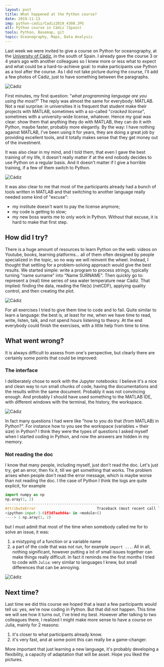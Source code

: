 ```yaml
---
layout: post
title: What happened at the Python course?
date: 2019-11-13
img: python-cadiz/Cadiz2019_4308.JPG
alt: Python course in Cádiz (Spain)
tools: Python, Basemap, git
topic: Oceanography, Maps, Data Analysis
---
```


Last week we were invited to give a course on Python for oceanography, at the [University of Cádiz](), in the south of Spain. I already gave the course 3 or 4 years ago with another colleagues so I knew more or less what to expect and what could be a hard-to-achieve goal: to make participants use Python as a tool after the course. As I did not take picture during the course, I'll add a few photos of Cádiz, just to have something between the paragraphs.

<img src="{{ site.url }}/figures/blog/python-cadiz/Cadiz2019_4289.JPG" class="img-responsive" alt="Cádiz">

First minutes, my first question: "*what programming language are you using the most?*"
The reply was almost the same for everybody: MATLAB. Not a real surprise: in universities it is frequent that student make their projects with MATLAB, sometimes with a so-called "*cracked license*", sometimes with a university-wide license, whatever. Hence my goal was clear: show them that anything they do with MATLAB, they can do it with Python, maybe faster, probably more elegantly. By the way: I have nothing against MATLAB, I've been using it for years, they are doing a great job by providing excellent tools, and it totally makes sense that they get money out of the investment.

It was also clear in my mind, and I told them, that even I gave the best training of my life, it doesn't really matter if at the end nobody decides to use Python on a regular basis. And it doesn't matter if I give a horrible training, if a few of them switch to Python.

<img src="{{ site.url }}/figures/blog/python-cadiz/Cadiz2019_4309.JPG" class="img-responsive" alt="Cádiz">

It was also clear to me that most of the participants already had a bunch of tools written in MATLAB and that switching to another language really needed some kind of "excuse":
- my institute doesn't want to pay the license anymore;
- my code is getting to slow;
- my new boss wants me to only work in Python.
Without that excuse, it is hard to make that first step.

## How did I try?

There is a huge amount of resources to learn Python on the web: videos on Youtube, books, learning platforms... all of them often designed by people specialized in the topic, so no way we will reinvent the wheel. Instead, I thought that settling for a problem-solving approach would give the best results. We started simple: write a program to process strings, typically turning "name surname" into "Name SURNAME". Then quickly go to: represent a (real) time series of sea water temperature near Cádiz. That implied: finding the data, reading the file(s) (netCDF), applying quality control, and then creating the plot.

<img src="{{ site.url }}/figures/blog/python-cadiz/Cadiz2019_4315.JPG" class="img-responsive" alt="Cádiz">

For all exercises I tried to give them time to code and to fail. Quite similar to learn a language: the best is, at least for me, when we have time to read, write, listen, talk, and not spend hours listening to theory. At the end everybody could finish the exercises, with a little help from time to time.

## What went wrong?

It is always difficult to assess from one's perspective, but clearly there are certainly some points that could be improved:

### The interface
I deliberately chose to work with the Jupyter notebooks: I believe it's a nice and clean way to run small chunks of code, having the documentations and the results within the same document. Probably it was not convincing enough. And probably I should have used something to the MATLAB IDE, with different windows with the terminal, the history, the workspace.

<img src="{{ site.url }}/figures/blog/python-cadiz/Cadiz2019_4360.JPG" class="img-responsive" alt="Cádiz">

In fact many questions I had were like "how to you do that (from MATLAB) in Python?". For instance how to you see the workspace (variables + their size) in Python? I think they were the types of questions I asked myself when I started coding in Python, and now the answers are hidden in my memory.

### Not reading the doc

I know that many people, including myself, just don't read the doc. Let's just try, get an error, then fix it, till we get something that works. The problem arises when people don't read the error message, which is maybe worse than not reading the doc. I the case of Python I think the logs are quite explicit, for example

```python
import numpy as np
np.aray(1, 2)
---------------------------------------------------------------------------
AttributeError                            Traceback (most recent call last)
<ipython-input-3-01f3d7aa9d4a> in <module>()
----> 1 np.aray(1, 2)
```

but I must admit that most of the time when somebody called me for to solve an issue, it was:
1. a mistyping of a function or a variable name
2. a part of the code that was not run, for example `import ...`.
All in all, nothing significant, however putting a lot of small issues together can make things really difficult. In fact it reminds me the first months I tried to code with `Julia`: very similar to languages I knew, but small differences that can be annoying.

<img src="{{ site.url }}/figures/blog/python-cadiz/Cadiz2019_4382.JPG" class="img-responsive" alt="Cádiz">


## Next time?

Last time we did this course we hoped that a least a few participants would tell us: yes, we're now coding in Python. But that did not happen. This time we will see how it turns out, I've tried my best. However after talking to two colleagues there, I realized I might make more sense to have a course on Julia, mainly for 2 reasons:
1. it's closer to what participants already know.
2. it's very fast, and at some point this can really be a game-changer.

More important that just learning a new language, it's probably developing a flexibility, a capacity of adaptation that will be asset. Hope you liked the pictures.
